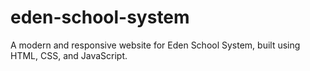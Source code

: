 # eden-school-system
A modern and responsive website for Eden School System, built using HTML, CSS, and JavaScript.
